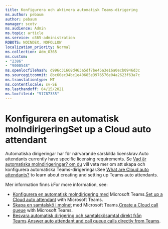 ```yaml
---
title: Konfigurera och aktivera automatisk Teams-dirigering
ms.author: pebaum
author: pebaum
manager: scotv
ms.audience: Admin
ms.topic: article
ms.service: o365-administration
ROBOTS: NOINDEX, NOFOLLOW
localization_priority: Normal
ms.collection: Adm_O365
ms.custom:
- "2386"
- "9000548"
ms.openlocfilehash: d996c31668d463a5df7be45a3e16a0ecb0946d3c
ms.sourcegitcommit: 8bc60ec34bc1e40685e3976576e04a2623f63a7c
ms.translationtype: MT
ms.contentlocale: sv-SE
ms.lasthandoff: 04/15/2021
ms.locfileid: "51787335"
---
```

# <a name="set-up-a-cloud-auto-attendant"></a><span data-ttu-id="3d250-102">Konfigurera en automatisk molndirigering</span><span class="sxs-lookup"><span data-stu-id="3d250-102">Set up a Cloud auto attendant</span></span>

<span data-ttu-id="3d250-103">Automatiska dirigeringar har för närvarande särskilda licenskrav.</span><span class="sxs-lookup"><span data-stu-id="3d250-103">Auto attendants currently have specific licensing requirements.</span></span> <span data-ttu-id="3d250-104">Se [Vad är automatiska molndirigeringar? om du](https://docs.microsoft.com/microsoftteams/what-are-phone-system-auto-attendants) vill veta mer om att skapa och konfigurera automatiska Teams-dirigeringar.</span><span class="sxs-lookup"><span data-stu-id="3d250-104">See [What are Cloud auto attendants?](https://docs.microsoft.com/microsoftteams/what-are-phone-system-auto-attendants) to learn about creating and setting up Teams auto attendants.</span></span> 

<span data-ttu-id="3d250-105">Mer information finns i:</span><span class="sxs-lookup"><span data-stu-id="3d250-105">For more information, see:</span></span>

- <span data-ttu-id="3d250-106">[Konfigurera en automatisk molndirigering med](https://docs.microsoft.com/microsoftteams/create-a-phone-system-auto-attendant) Microsoft Teams.</span><span class="sxs-lookup"><span data-stu-id="3d250-106">[Set up a Cloud auto attendant](https://docs.microsoft.com/microsoftteams/create-a-phone-system-auto-attendant) with Microsoft Teams.</span></span> 
- <span data-ttu-id="3d250-107">[Skapa en samtalskö i molnet](https://docs.microsoft.com/microsoftteams/create-a-phone-system-call-queue) med Microsoft Teams.</span><span class="sxs-lookup"><span data-stu-id="3d250-107">[Create a Cloud call queue](https://docs.microsoft.com/microsoftteams/create-a-phone-system-call-queue) with Microsoft Teams.</span></span> 
- <span data-ttu-id="3d250-108">[Besvara automatisk dirigering och samtalskösamtal direkt från Teams](https://docs.microsoft.com/microsoftteams/answer-auto-attendant-and-call-queue-calls).</span><span class="sxs-lookup"><span data-stu-id="3d250-108">[Answer auto attendant and call queue calls directly from Teams](https://docs.microsoft.com/microsoftteams/answer-auto-attendant-and-call-queue-calls).</span></span> 